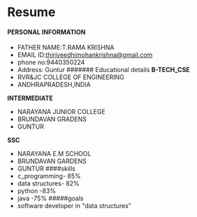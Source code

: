 # Resume
#### PERSONAL INFORMATION 
- FATHER NAME:T.RAMA KRISHNA
- EMAIL ID:thiriveedhimohankrishna@gmail.com
- phone no:9440350224
- Address: Guntur
####### Educational details
**B-TECH_CSE**
- RVR&JC COLLEGE OF ENGINEERING
- ANDHRAPRADESH,INDIA

**INTERMEDIATE**
- NARAYANA JUNIOR COLLEGE
- BRUNDAVAN GRADENS
- GUNTUR

**SSC**
- NARAYANA E.M SCHOOL
- BRUNDAVAN GARDENS
- GUNTUR
####skills
- c_programming- 85%
- data structures- 82%
- python -83%
- java -75%
#####goals
- software developer in "data structures"
